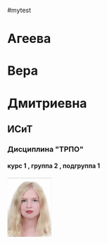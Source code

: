 #mytest
# Агеева
# Вера
# Дмитриевна 
## ИСиТ
### Дисциплина "ТРПО"
#### курс 1 , группа 2 , подгруппа 1 

[<img src="Vera.png" width="100"/>](Vera.png)


